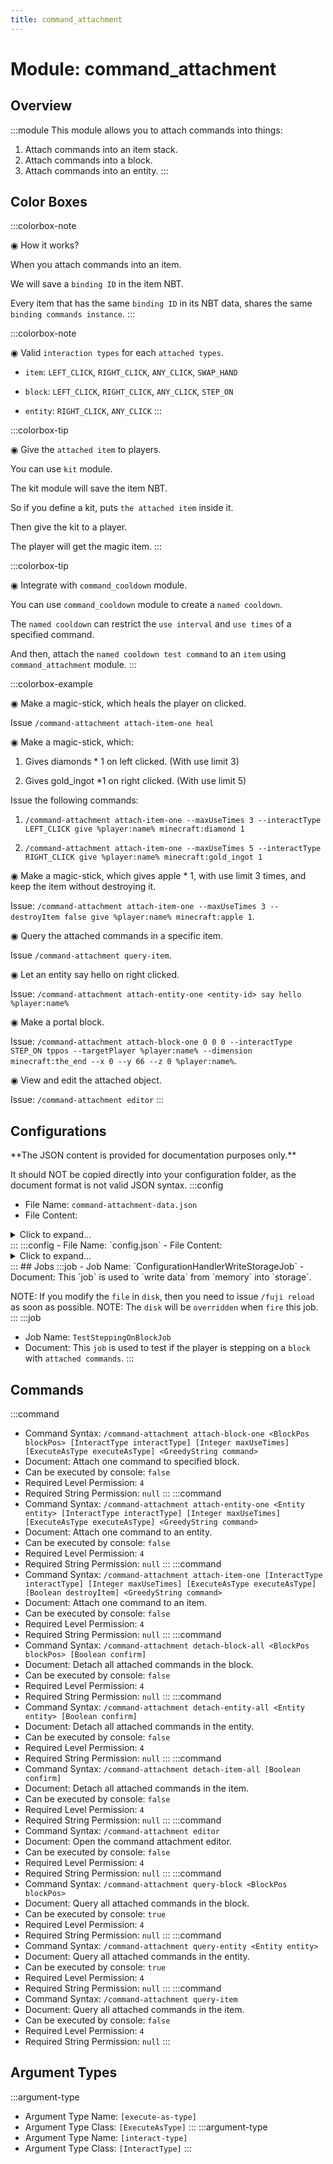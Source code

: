 ```yaml
---
title: command_attachment
---
```



# Module: command_attachment

## Overview
:::module
This module allows you to attach commands into things:
1. Attach commands into an item stack.
2. Attach commands into a block.
3. Attach commands into an entity.
:::
## Color Boxes

:::colorbox-note

◉ How it works?

When you attach commands into an item.

We will save a `binding ID` in the item NBT.

Every item that has the same `binding ID` in its NBT data, shares the same `binding commands instance`.
:::

:::colorbox-note

◉ Valid `interaction types` for each `attached types`.

- `item`: `LEFT_CLICK`, `RIGHT_CLICK`, `ANY_CLICK`, `SWAP_HAND`

- `block`: `LEFT_CLICK`, `RIGHT_CLICK`, `ANY_CLICK`, `STEP_ON`

- `entity`: `RIGHT_CLICK`, `ANY_CLICK`
:::

:::colorbox-tip

◉ Give the `attached item` to players.

You can use `kit` module.

The kit module will save the item NBT.

So if you define a kit, puts `the attached item` inside it.

Then give the kit to a player.

The player will get the magic item.
:::

:::colorbox-tip

◉ Integrate with `command_cooldown` module.

You can use `command_cooldown` module to create a `named cooldown`.

The `named cooldown` can restrict the `use interval` and `use times` of a specified command.

And then, attach the `named cooldown test command` to an `item` using `command_attachment` module.
:::

:::colorbox-example

◉ Make a magic-stick, which heals the player on clicked.

Issue `/command-attachment attach-item-one heal`



◉ Make a magic-stick, which:

1. Gives diamonds * 1 on left clicked. (With use limit 3)

2. Gives gold_ingot *1 on right clicked. (With use limit 5)



Issue the following commands:

1. `/command-attachment attach-item-one --maxUseTimes 3 --interactType LEFT_CLICK give %player:name% minecraft:diamond 1`

2. `/command-attachment attach-item-one --maxUseTimes 5 --interactType RIGHT_CLICK give %player:name% minecraft:gold_ingot 1`



◉ Make a magic-stick, which gives apple * 1, with use limit 3 times, and keep the item without destroying it.

Issue: `/command-attachment attach-item-one --maxUseTimes 3 --destroyItem false give %player:name% minecraft:apple 1`.



◉ Query the attached commands in a specific item.

Issue `/command-attachment query-item`.



◉ Let an entity say hello on right clicked.

Issue: `/command-attachment attach-entity-one <entity-id> say hello %player:name%`



◉ Make a portal block.

Issue: `/command-attachment attach-block-one 0 0 0 --interactType STEP_ON tppos --targetPlayer %player:name% --dimension minecraft:the_end --x 0 --y 66 --z 0 %player:name%`.



◉ View and edit the attached object.

Issue: `/command-attachment editor`
:::

## Configurations
<Admonition type="warning" icon="" title="">
**The JSON content is provided for documentation purposes only.**

It should NOT be copied directly into your configuration folder, as the document format is not valid JSON syntax.
</Admonition>
:::config
- File Name: `command-attachment-data.json`
- File Content: 
<details>

<summary>Click to expand...</summary>

```json showLineNumbers title="config/fuji/modules/command_attachment/command-attachment-data.json"
{
  "nodes": []
}
```
</details>
:::
:::config
- File Name: `config.json`
- File Content: 
<details>

<summary>Click to expand...</summary>

```json showLineNumbers title="config/fuji/modules/command_attachment/config.json"
{
  "test_stepping_on_block_interval_in_mill_seconds": 100
}
```
</details>
:::
## Jobs
:::job
- Job Name: `ConfigurationHandlerWriteStorageJob`
- Document: This `job` is used to `write data` from `memory` into `storage`.

NOTE: If you modify the `file` in `disk`, then you need to issue `/fuji reload` as soon as possible.
NOTE: The `disk` will be `overridden` when `fire` this job.
:::
:::job
- Job Name: `TestSteppingOnBlockJob`
- Document: This `job` is used to test if the player is stepping on a `block` with `attached commands`.
:::
## Commands
:::command
- Command Syntax: `/command-attachment attach-block-one <BlockPos blockPos> [InteractType interactType] [Integer maxUseTimes] [ExecuteAsType executeAsType] <GreedyString command>`
- Document: Attach one command to specified block.
- Can be executed by console: `false`
- Required Level Permission: `4`
- Required String Permission: `null`
:::
:::command
- Command Syntax: `/command-attachment attach-entity-one <Entity entity> [InteractType interactType] [Integer maxUseTimes] [ExecuteAsType executeAsType] <GreedyString command>`
- Document: Attach one command to an entity.
- Can be executed by console: `false`
- Required Level Permission: `4`
- Required String Permission: `null`
:::
:::command
- Command Syntax: `/command-attachment attach-item-one [InteractType interactType] [Integer maxUseTimes] [ExecuteAsType executeAsType] [Boolean destroyItem] <GreedyString command>`
- Document: Attach one command to an item.
- Can be executed by console: `false`
- Required Level Permission: `4`
- Required String Permission: `null`
:::
:::command
- Command Syntax: `/command-attachment detach-block-all <BlockPos blockPos> [Boolean confirm]`
- Document: Detach all attached commands in the block.
- Can be executed by console: `false`
- Required Level Permission: `4`
- Required String Permission: `null`
:::
:::command
- Command Syntax: `/command-attachment detach-entity-all <Entity entity> [Boolean confirm]`
- Document: Detach all attached commands in the entity.
- Can be executed by console: `false`
- Required Level Permission: `4`
- Required String Permission: `null`
:::
:::command
- Command Syntax: `/command-attachment detach-item-all [Boolean confirm]`
- Document: Detach all attached commands in the item.
- Can be executed by console: `false`
- Required Level Permission: `4`
- Required String Permission: `null`
:::
:::command
- Command Syntax: `/command-attachment editor`
- Document: Open the command attachment editor.
- Can be executed by console: `false`
- Required Level Permission: `4`
- Required String Permission: `null`
:::
:::command
- Command Syntax: `/command-attachment query-block <BlockPos blockPos>`
- Document: Query all attached commands in the block.
- Can be executed by console: `true`
- Required Level Permission: `4`
- Required String Permission: `null`
:::
:::command
- Command Syntax: `/command-attachment query-entity <Entity entity>`
- Document: Query all attached commands in the entity.
- Can be executed by console: `true`
- Required Level Permission: `4`
- Required String Permission: `null`
:::
:::command
- Command Syntax: `/command-attachment query-item`
- Document: Query all attached commands in the item.
- Can be executed by console: `false`
- Required Level Permission: `4`
- Required String Permission: `null`
:::
## Argument Types
:::argument-type
- Argument Type Name: `[execute-as-type]`
- Argument Type Class: `[ExecuteAsType]`
:::
:::argument-type
- Argument Type Name: `[interact-type]`
- Argument Type Class: `[InteractType]`
:::
